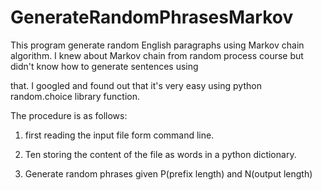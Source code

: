 # GenerateRandomPhrasesMarkov
This program generate random English paragraphs using Markov chain algorithm. I knew about Markov chain from random process course but didn't know how to generate sentences using

that. I googled and found out that it's very easy using python random.choice library function.

The procedure is as follows:


1) first reading the input file form command line.

2) Ten storing the content of the file as words in a python dictionary.

3) Generate random phrases given P(prefix length) and N(output length)
